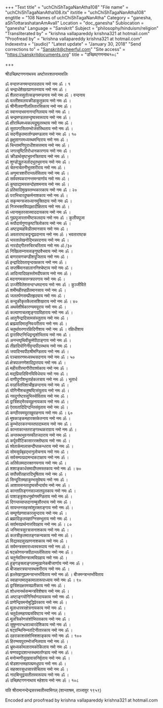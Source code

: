 +++
"Text title" = "uchChiShTagaNanAtha108"
"File name" = "uchChiShTagaNanAtha108.itx"
itxtitle = "uchChiShTagaNanAtha108"
engtitle = "108 Names of uchChiShTagaNanAtha"
Category = "ganesha, aShTottarashatanAmAvalI"
Location = "doc_ganesha"
Sublocation = "ganesha"
Language = "Sanskrit"
Subject = "philosophy/hinduism/religion"
"Transliterated by" = "krishna vallapareddy krishna321 at hotmail.com"
"Proofread by" = "krishna vallapareddy krishna321 at hotmail.com"
Indexextra = "(audio)"
"Latest update" = "January 30, 2018"
"Send corrections to" = "Sanskrit@cheerful.com"
"Site access" = "https://sanskritdocuments.org"
title = "उच्छिष्टगणनाथ१०८"

+++
  
 श्रीउच्छिष्टगणनाथस्य अष्टोत्तरशतनामावलिः   
  
ॐ वन्दारुजनमन्दारपादपाय नमो नमः ॐ । १  
ॐ चन्द्रार्धशेखरप्राणतनयाय नमो नमः ॐ ।  
ॐ शैलराजसुतोत्सङ्गमण्डनाय नमो नमः ॐ । वन्दनाय  
ॐ वल्लीशवलयक्रीडाकुतुकाय नमो नमः ॐ ।  
ॐ श्रीनीलवाणीललितारसिकाय नमो नमः ॐ ।  
ॐ स्वानन्दभवनानन्दनिलयाय नमो नमः ॐ ।  
ॐ चन्द्रमण्डलसन्दृष्यस्वरूपाय नमो नमः ॐ ।  
ॐ क्षीराब्धिमध्यकल्पद्रुमूलस्थाय नमो नमः ॐ ।  
ॐ सुरापगासिताम्भोजसंस्थिताय नमो नमः ॐ ।  
ॐ सदनीकृतमार्ताण्डमण्डलाय नमो नमः ॐ । १०  
ॐ इक्षुसागरमध्यस्थमन्दिराय नमो नमः ॐ ।  
ॐ चिन्तामणिपुराधीशसत्तमाय नमो नमः ॐ ।  
ॐ जगत्सृष्टितिरोधानकारणाय नमो नमः ॐ ।  
ॐ क्रीडार्थसृष्टभुवनत्रितयाय नमो नमः ॐ ।  
ॐ शुण्डोद्धूतजलोद्भूतभुवनाय नमो नमः ॐ ।  
ॐ चेतनाचेतनीभूतशरीराय नमो नमः ॐ ।  
ॐ अणुमात्रशरीरान्तर्लसिताय नमो नमः ॐ ।  
ॐ सर्ववश्यकरानन्तमन्त्रार्णाय नमो नमः ॐ ।  
ॐ कुष्ठाद्यामयसन्दोहशमनाय नमो नमः ॐ ।  
ॐ प्रतिवादिमुखस्तम्भकारकाय नमो नमः ॐ । २०  
ॐ पराभिचारदुष्कर्मनाशकाय नमो नमः ॐ ।  
ॐ सकृन्मन्त्रजपध्यानमुक्तिदाय नमो नमः ॐ ।  
ॐ निजभक्तविपद्रक्षादीक्षिताय नमो नमः ॐ ।  
ॐ ध्यानामृतरसास्वाददायकाय नमो नमः ॐ ।  
ॐ गुह्यपूजारताभीष्टफलदाय नमो नमः ॐ । कुलीयपूजा  
ॐ रूपौदार्यगुणाकृष्टत्रिलोकाय नमो नमः ॐ ।  
ॐ अष्टद्रव्यहविःप्रीतमानसाय नमो नमः ॐ ।  
ॐ अवताराष्टकद्वन्द्वप्रदानाय नमो नमः ॐ । भवताराष्टक  
ॐ भारतालेखनोद्भिन्नरदनाय नमो नमः ॐ ।  
ॐ नारदोद्गीतरुचिरचरिताय नमो नमः ॐ /३०  
ॐ निखिलाम्नायसङ्गुष्ठवैभवाय नमो नमः ॐ ।  
ॐ बाणरावणचण्डीशपूजिताय नमो नमः ॐ ।  
ॐ इन्द्रादिदेवतावृन्दरक्षकाय नमो नमः ॐ ।  
ॐ सप्तर्षिमानसालाननिश्चेष्टाय नमो नमः ॐ ।  
ॐ आदित्यादिग्रहस्तोमदीपकाय नमो नमः ॐ ।  
ॐ मदनागमसत्तन्त्रपारगाय नमो नमः ॐ ।  
ॐ उज्जीवितेशसन्दग्धमदनाय नमो नमः ॐ । कुञ्जीविते  
ॐ शमीमहीरुहप्रीतमानसाय नमो नमः ॐ ।  
ॐ जलतर्पणसम्प्रीतहृदयाय नमो नमः ॐ ।  
ॐ कन्दुकीकृतकैलासशिखराय नमो नमः ॐ । ४०  
ॐ अथर्वशीर्षकारण्यमयूराय नमो नमः ॐ ।  
ॐ कल्याणाचलश‍ृङ्गाग्रविहाराय नमो नमः ॐ ।  
ॐ आतुनैन्द्रादिसामसंस्तुताय नमो नमः ॐ ।  
ॐ ब्राह्म्यादिमातृनिवःपरीताय नमो नमः ॐ ।  
ॐ चतुर्थावरणारक्षिदिगीशाय नमो नमः ॐ । रक्षिधीशाय  
ॐ द्वाराविष्टनिधिद्वन्द्वशोभिताय नमो नमः ॐ ।  
ॐ अनन्तपृथिवीकूर्मपीठाङ्गाय नमो नमः ॐ ।  
ॐ तीव्रादियोगिनीवृन्दपीठस्थाय नमो नमः ॐ ।  
ॐ जयादिनवपीठश्रीमण्डिताय नमो नमः ॐ ।  
ॐ पञ्चावरणमध्यस्थसदनाय नमो नमः ॐ । ५०  
ॐ क्षेत्रपालगणेशादिद्वारपाय नमो नमः ॐ ।  
ॐ महीरतीरमागौरीपार्श्वकाय नमो नमः ॐ ।  
ॐ मद्यप्रियादिविनयिविधेयाय नमो नमः ॐ ।  
ॐ वाणीदुर्गांशभूतार्हकलत्राय नमो नमः ॐ । भूतार्ध  
ॐ वरहस्तिपिशाचीहृन्नन्दनाय नमो नमः ॐ ।  
ॐ योगिनीशचतुष्षष्टिसंयुताय नमो नमः ॐ ।  
ॐ नवदुर्गाष्टवसुभिस्सेविताय नमो नमः ॐ ।  
ॐ द्वात्रिंशद्भैरवव्यूहनायकाय नमो नमः ॐ ।  
ॐ ऐरावतादिदिग्दन्तिसंवृताय नमो नमः ॐ ।  
ॐ कण्ठीरवमयूराखुवाहनाय नमो नमः ॐ । ६०  
ॐ मूषकाङ्कमहारक्तकेतनाय नमो नमः ॐ ।  
ॐ कुम्भोदरकरन्यस्तपादाब्जाय नमो नमः ॐ ।  
ॐ कान्ताकान्ततराङ्गस्थकराग्राय नमो नमः ॐ ।  
ॐ अन्तस्थभुवनस्फीतजठराय नमो नमः ॐ ।  
ॐ कर्पूरवीटिकासाररक्तोष्ठाय नमो नमः ॐ ।  
ॐ श्वेतार्कमालासन्दीप्तकन्धराय नमो नमः ॐ ।  
ॐ सोमसूर्यबृहद्भानुलोचनाय नमो नमः ॐ ।  
ॐ सर्वसम्पत्प्रदामन्दकटाक्षाय नमो नमः ॐ ।  
ॐ अतिवेलमदारक्तनयनाय नमो नमः ॐ ।  
ॐ शशाङ्कार्धसमादीप्तमस्तकाय नमो नमः ॐ । ७०  
ॐ सर्पोपवीतहारादिभूषिताय नमो नमः ॐ ।  
ॐ सिन्दूरितमहाकुम्भसुवेषाय नमो नमः ॐ ।  
ॐ आशावसनतादृष्यसौन्दर्याय नमो नमः ॐ ।  
ॐ कान्तालिङ्गनसञ्जातपुलकाय नमो नमः ॐ ।  
ॐ पाशाङ्कुशधनुर्बाणमण्डिताय नमो नमः ॐ ।  
ॐ दिगन्तव्याप्तदानाम्बुसौरभाय नमो नमः ॐ ।  
ॐ सायन्तनसहस्रांशुरक्ताङ्गाय नमो नमः ॐ ।  
ॐ सम्पूर्णप्रणवाकारसुन्दराय नमो नमः ॐ ।  
ॐ ब्रह्मादिकृतयज्ञाग्निसम्भूताय नमो नमः ॐ ।  
ॐ सर्वामरप्रार्थनात्तविग्रहाय नमो नमः ॐ । ८०  
ॐ जनिमात्रसुरत्रासनाशकाय नमो नमः ॐ ।  
ॐ कलत्रीकृतमातङ्गकन्यकाय नमो नमः ॐ ।  
ॐ विद्यावदसुरप्राणनाशकाय नमो नमः ॐ ।  
ॐ सर्वमन्त्रसमाराध्यस्वरूपाय नमो नमः ॐ ।  
ॐ षट्कोणयन्त्रपीठान्तर्लसिताय नमो नमः ॐ ।  
ॐ चतुर्नवतिमन्त्रात्मविग्रहाय नमो नमः ॐ ।  
ॐ हुङ्गङ्क्लाङ्ग्लाम्मुखानेकबीजार्णाय नमो नमः ॐ ।  
ॐ बीजाक्षरत्रयान्तस्थशरीराय नमो नमः ॐ ।  
ॐ हृल्लेखागुह्यमन्त्रान्तर्भाविताय नमो नमः ॐ । बीजमन्त्रान्तर्भाविताय    
ॐ स्वाहान्तमातृकामालारूपाध्याय नमो नमः ॐ । ९०  
ॐ द्वात्रिंशदक्षरमयप्रतीकाय नमो नमः ॐ ।  
ॐ शोधनानर्थसन्मन्त्रविशेषाय नमो नमः ॐ ।  
ॐ अष्टाङ्गयोगिनिर्वाणदायकाय नमो नमः ॐ ।  
ॐ प्राणेन्द्रियमनोबुद्धिप्रेरकाय नमो नमः ॐ ।  
ॐ मूलाधारवरक्षेत्रनायकाय नमो नमः ॐ ।  
ॐ चतुर्दलमहापद्मसंविष्टाय नमो नमः ॐ ।  
ॐ मूलत्रिकोणसंशोभिपावकाय नमो नमः ॐ ।  
ॐ सुषुम्नारन्ध्रसञ्चारदेशिकाय नमो नमः ॐ ।  
ॐ षट्ग्रन्थिनिम्नतटिनीतारकाय नमो नमः ॐ ।  
ॐ दहराकाशसंशोभिशशाङ्काय नमो नमः ॐ । १००  
ॐ हिरण्मयपुराम्भोजनिलयाय नमो नमः ॐ ।  
ॐ भ्रूमध्यकोमलारामकोकिलाय नमो नमः ॐ ।  
ॐ षण्णवद्वादशान्तस्थमार्ताण्डाय नमो नमः ॐ ।  
ॐ मनोन्मणीसुखावासनिर्वृताय नमो नमः ॐ ।  
ॐ षोडशान्तमहापद्ममधुपाय नमो नमः ॐ ।  
ॐ सहस्रारसुधासारसेचिताय नमो नमः ॐ ।  
ॐ नादबिन्दुद्वयातीतस्वरूपाय नमो नमः ॐ ।  
ॐ उच्छिष्टगणनाथाय महेशाय नमो नमः ॐ । १०८  
  
यति श्रीरामानन्देन्द्रसरस्वतीस्वामिगल् (शान्ताश्रम, तञ्जावुर १९५९)  
  
Encoded and proofread by krishna vallapareddy krishna321 at hotmail.com  
  
